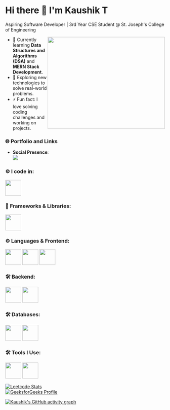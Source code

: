 # Hi there 👋 I'm Kaushik T

Aspiring Software Developer | 3rd Year CSE Student @ St. Joseph's College of Engineering

<img align="right" width="370" height="290" src="https://i.pinimg.com/originals/47/f0/34/47f0342cec72b800463bf003eac1257e.gif">

- 🔭 Currently learning **Data Structures and Algorithms (DSA)** and **MERN Stack Development**.
- 🌱 Exploring new technologies to solve real-world problems.
- ⚡ Fun fact: I love solving coding challenges and working on projects.

### 🌐 Portfolio and Links
- **Social Presence**:  
  [<img src="https://img.shields.io/badge/LinkedIn-0077B5?style=for-the-badge&logo=linkedin&logoColor=white" />](https://www.linkedin.com/in/kaushik-t/)  

### ⚙️ I code in:
<img height="50" width="50" src="https://img.icons8.com/color/48/000000/java-coffee-cup-logo.png"/>

### 🚀 Frameworks & Libraries:
<img height="50" width="50" src="https://img.icons8.com/plasticine/100/react.png"/>

### ⚙️ Languages & Frontend:
<img height="50" width="50" src="https://img.icons8.com/color/48/000000/html-5.png"/> <img height="50" width="50" src="https://img.icons8.com/color/48/000000/css3.png"/> <img height="50" width="50" src="https://img.icons8.com/color/48/000000/javascript.png"/> 

### 🛠️ Backend:
<img height="50" width="50" src="https://img.icons8.com/color/48/000000/nodejs.png"/> <img height="50" width="50" src="https://img.icons8.com/external-tal-revivo-color-tal-revivo/48/000000/external-express-js-is-a-web-application-framework-for-nodejs-logo-color-tal-revivo.png"/>

### 🛠️ Databases:
<img height="50" width="50" src="https://img.icons8.com/color/48/000000/mongodb.png"/> <img height="50" width="50" src="https://img.icons8.com/color/48/000000/mysql-logo.png"/>

### 🛠️ Tools I Use:
<img height="50" width="50" src="https://img.icons8.com/color/48/000000/intellij-idea.png"/> <img height="50" width="50" src="https://img.icons8.com/color/48/000000/visual-studio-code-2019.png"/>

[![Leetcode Stats](https://leetcard.jacoblin.cool/Kaushik_T?ext=contest&theme=dark)](https://leetcode.com/Kaushik_T)  
[![GeeksforGeeks Profile](https://img.shields.io/badge/GeeksforGeeks-Profile-2F8D46?style=for-the-badge&logo=geeksforgeeks&logoColor=white)](https://www.geeksforgeeks.org/user/thanikachalr121/)

[![Kaushik's GitHub activity graph](https://github-readme-activity-graph.vercel.app/graph?username=kaushikdsai&bg_color=000000&color=ffffff&line=51f565&point=ffffff&area=true&hide_border=true)](https://github.com/ashutosh00710/github-readme-activity-graph)
